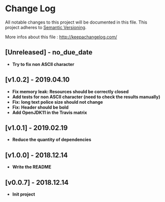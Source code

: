 # Change Log
All notable changes to this project will be documented in this file.
This project adheres to [Semantic Versioning](http://semver.org/).

More infos about this file : http://keepachangelog.com/

## [Unreleased] - no_due_date

- **Try to fix non ASCII character**

## [v1.0.2] - 2019.04.10

- **Fix memory leak: Resources should be correctly closed**
- **Add tests for non ASCII character (need to check the results manually)**
- **Fix: long text police size should not change**
- **Fix: Header should be bold**
- **Add OpenJDK11 in the Travis matrix**

## [v1.0.1] - 2019.02.19

- **Reduce the quantity of dependencies**

## [v1.0.0] - 2018.12.14

- **Write the README**

## [v0.0.7] - 2018.12.14

- **Init project**